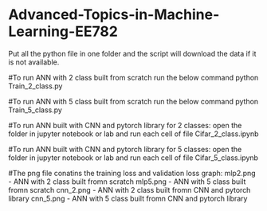 # Advanced-Topics-in-Machine-Learning-EE782
Put all the python file in one folder and the script will download the data if it is not available.

#To run ANN with 2 class built from scratch run the below command
python Train_2_class.py

#To run ANN with 5 class built from scratch run the below command
python Train_5_class.py

#To run ANN built with CNN and pytorch library for 2 classes:
open the folder in jupyter notebook or lab and run each cell
of file Cifar_2_class.ipynb

#To run ANN built with CNN and pytorch library for 5 classes:
open the folder in jupyter notebook or lab and run each cell
of file Cifar_5_class.ipynb

#The png file conatins the training loss and validation loss graph:
mlp2.png - ANN with 2 class built fromn scratch
mlp5.png - ANN with 5 class built fromn scratch
cnn_2.png - ANN with 2 class built fromn CNN and pytorch library
cnn_5.png - ANN with 5 class built fromn CNN and pytorch library
